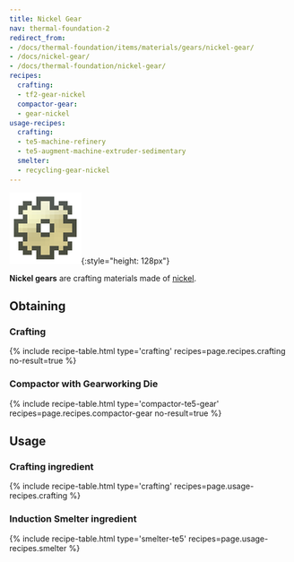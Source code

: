 ```yaml
---
title: Nickel Gear
nav: thermal-foundation-2
redirect_from:
- /docs/thermal-foundation/items/materials/gears/nickel-gear/
- /docs/nickel-gear/
- /docs/thermal-foundation/nickel-gear/
recipes:
  crafting:
  - tf2-gear-nickel
  compactor-gear:
  - gear-nickel
usage-recipes:
  crafting:
  - te5-machine-refinery
  - te5-augment-machine-extruder-sedimentary
  smelter:
  - recycling-gear-nickel
---
```


![Nickel gear](/assets/images/thermal-foundation/gear-nickel.png){:style="height: 128px"}


**Nickel gears** are crafting materials made of [nickel](/docs/thermal-foundation-2/nickel-ingot/).


Obtaining
---------

### Crafting
{% include recipe-table.html type='crafting' recipes=page.recipes.crafting no-result=true %}

### Compactor with Gearworking Die
{% include recipe-table.html type='compactor-te5-gear' recipes=page.recipes.compactor-gear no-result=true %}


Usage
-----

### Crafting ingredient
{% include recipe-table.html type='crafting' recipes=page.usage-recipes.crafting %}

### Induction Smelter ingredient
{% include recipe-table.html type='smelter-te5' recipes=page.usage-recipes.smelter %}
